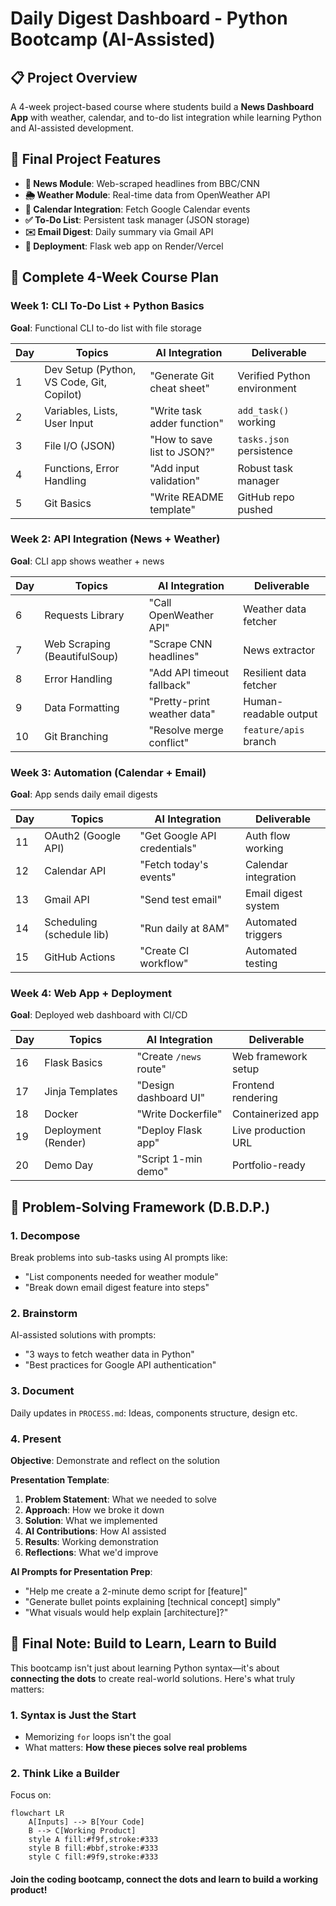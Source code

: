 # Daily Digest Dashboard - Python Bootcamp (AI-Assisted)

## 📋 Project Overview
A 4-week project-based course where students build a **News Dashboard App** with weather, calendar, and to-do list integration while learning Python and AI-assisted development.

## 🚀 Final Project Features
- **📰 News Module**: Web-scraped headlines from BBC/CNN
- **🌦️ Weather Module**: Real-time data from OpenWeather API
- **📅 Calendar Integration**: Fetch Google Calendar events
- **✅ To-Do List**: Persistent task manager (JSON storage)
- **✉️ Email Digest**: Daily summary via Gmail API
- **🚀 Deployment**: Flask web app on Render/Vercel

## 📅 Complete 4-Week Course Plan

### Week 1: CLI To-Do List + Python Basics
**Goal**: Functional CLI to-do list with file storage

| Day | Topics | AI Integration | Deliverable |
|-----|--------|----------------|-------------|
| 1 | Dev Setup (Python, VS Code, Git, Copilot) | "Generate Git cheat sheet" | Verified Python environment |
| 2 | Variables, Lists, User Input | "Write task adder function" | `add_task()` working |
| 3 | File I/O (JSON) | "How to save list to JSON?" | `tasks.json` persistence |
| 4 | Functions, Error Handling | "Add input validation" | Robust task manager |
| 5 | Git Basics | "Write README template" | GitHub repo pushed |

### Week 2: API Integration (News + Weather)
**Goal**: CLI app shows weather + news

| Day | Topics | AI Integration | Deliverable |
|-----|--------|----------------|-------------|
| 6 | Requests Library | "Call OpenWeather API" | Weather data fetcher |
| 7 | Web Scraping (BeautifulSoup) | "Scrape CNN headlines" | News extractor |
| 8 | Error Handling | "Add API timeout fallback" | Resilient data fetcher |
| 9 | Data Formatting | "Pretty-print weather data" | Human-readable output |
| 10 | Git Branching | "Resolve merge conflict" | `feature/apis` branch |

### Week 3: Automation (Calendar + Email)
**Goal**: App sends daily email digests

| Day | Topics | AI Integration | Deliverable |
|-----|--------|----------------|-------------|
| 11 | OAuth2 (Google API) | "Get Google API credentials" | Auth flow working |
| 12 | Calendar API | "Fetch today's events" | Calendar integration |
| 13 | Gmail API | "Send test email" | Email digest system |
| 14 | Scheduling (schedule lib) | "Run daily at 8AM" | Automated triggers |
| 15 | GitHub Actions | "Create CI workflow" | Automated testing |

### Week 4: Web App + Deployment
**Goal**: Deployed web dashboard with CI/CD

| Day | Topics | AI Integration | Deliverable |
|-----|--------|----------------|-------------|
| 16 | Flask Basics | "Create `/news` route" | Web framework setup |
| 17 | Jinja Templates | "Design dashboard UI" | Frontend rendering |
| 18 | Docker | "Write Dockerfile" | Containerized app |
| 19 | Deployment (Render) | "Deploy Flask app" | Live production URL |
| 20 | Demo Day | "Script 1-min demo" | Portfolio-ready |

## 🧠 Problem-Solving Framework (D.B.D.P.)
### 1. Decompose
Break problems into sub-tasks using AI prompts like:
- "List components needed for weather module"
- "Break down email digest feature into steps"

### 2. Brainstorm
AI-assisted solutions with prompts:
- "3 ways to fetch weather data in Python"
- "Best practices for Google API authentication"

### 3. Document
Daily updates in `PROCESS.md`:
Ideas, components structure, design etc.

  
### 4. Present
**Objective**: Demonstrate and reflect on the solution

**Presentation Template**:
1. **Problem Statement**: What we needed to solve
2. **Approach**: How we broke it down
3. **Solution**: What we implemented
4. **AI Contributions**: How AI assisted
5. **Results**: Working demonstration
6. **Reflections**: What we'd improve

**AI Prompts for Presentation Prep**:
- "Help me create a 2-minute demo script for [feature]"
- "Generate bullet points explaining [technical concept] simply"
- "What visuals would help explain [architecture]?"

## 🚀 Final Note: Build to Learn, Learn to Build

This bootcamp isn't just about learning Python syntax—it's about **connecting the dots** to create real-world solutions. Here's what truly matters:

### 1. Syntax is Just the Start
- Memorizing `for` loops isn't the goal  
- What matters: **How these pieces solve real problems**

### 2. Think Like a Builder
Focus on:  
```mermaid
flowchart LR
    A[Inputs] --> B[Your Code]
    B --> C[Working Product]
    style A fill:#f9f,stroke:#333
    style B fill:#bbf,stroke:#333
    style C fill:#9f9,stroke:#333
```

#### Join the coding bootcamp, connect the dots and learn to build a working product!
